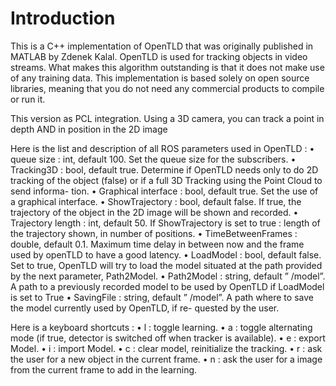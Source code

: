 # Introduction

This is a C++ implementation of OpenTLD that was originally published in MATLAB by Zdenek Kalal. OpenTLD is used for tracking objects in video streams. What makes this algorithm outstanding is that it does not make use of any training data. This implementation is based solely on open source libraries, meaning that you do not need any commercial products to compile or run it.

This version as PCL integration. Using a 3D camera, you can track a point in depth AND in position in the 2D image

Here is the list and description of all ROS parameters used in OpenTLD :
• queue size : int, default 100.
Set the queue size for the subscribers.
• Tracking3D : bool, default true.
Determine if OpenTLD needs only to do 2D tracking of the object
(false) or if a full 3D Tracking using the Point Cloud to send informa-
tion.
• Graphical interface : bool, default true.
Set the use of a graphical interface.
• ShowTrajectory : bool, default false.
If true, the trajectory of the object in the 2D image will be shown and
recorded.
• Trajectory length : int, default 50.
If ShowTrajectory is set to true : length of the trajectory shown, in
number of positions.
• TimeBetweenFrames : double, default 0.1.
Maximum time delay in between now and the frame used by openTLD
to have a good latency.
• LoadModel : bool, default false.
Set to true, OpenTLD will try to load the model situated at the path
provided by the next parameter, Path2Model.
• Path2Model : string, default ” /model”.
A path to a previously recorded model to be used by OpenTLD if
LoadModel is set to True
• SavingFile : string, default ” /model”.
A path where to save the model currently used by OpenTLD, if re-
quested by the user.

Here is a keyboard shortcuts : 
• l : toggle learning.
• a : toggle alternating mode (if true, detector is switched off when
tracker is available).
• e : export Model.
• i : import Model.
• c : clear model, reinitialize the tracking.
• r : ask the user for a new object in the current frame.
• n : ask the user for a image from the current frame to add in the
learning.
